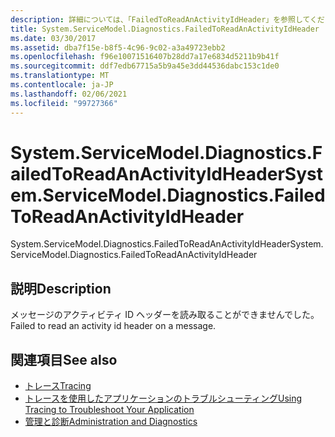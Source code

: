 ```yaml
---
description: 詳細については、「FailedToReadAnActivityIdHeader」を参照してください。
title: System.ServiceModel.Diagnostics.FailedToReadAnActivityIdHeader
ms.date: 03/30/2017
ms.assetid: dba7f15e-b8f5-4c96-9c02-a3a49723ebb2
ms.openlocfilehash: f96e10071516407b28dd7a17e6834d5211b9b41f
ms.sourcegitcommit: ddf7edb67715a5b9a45e3dd44536dabc153c1de0
ms.translationtype: MT
ms.contentlocale: ja-JP
ms.lasthandoff: 02/06/2021
ms.locfileid: "99727366"
---
```

# <a name="systemservicemodeldiagnosticsfailedtoreadanactivityidheader"></a><span data-ttu-id="43cb2-103">System.ServiceModel.Diagnostics.FailedToReadAnActivityIdHeader</span><span class="sxs-lookup"><span data-stu-id="43cb2-103">System.ServiceModel.Diagnostics.FailedToReadAnActivityIdHeader</span></span>

<span data-ttu-id="43cb2-104">System.ServiceModel.Diagnostics.FailedToReadAnActivityIdHeader</span><span class="sxs-lookup"><span data-stu-id="43cb2-104">System.ServiceModel.Diagnostics.FailedToReadAnActivityIdHeader</span></span>  
  
## <a name="description"></a><span data-ttu-id="43cb2-105">説明</span><span class="sxs-lookup"><span data-stu-id="43cb2-105">Description</span></span>  

 <span data-ttu-id="43cb2-106">メッセージのアクティビティ ID ヘッダーを読み取ることができませんでした。</span><span class="sxs-lookup"><span data-stu-id="43cb2-106">Failed to read an activity id header on a message.</span></span>  
  
## <a name="see-also"></a><span data-ttu-id="43cb2-107">関連項目</span><span class="sxs-lookup"><span data-stu-id="43cb2-107">See also</span></span>

- [<span data-ttu-id="43cb2-108">トレース</span><span class="sxs-lookup"><span data-stu-id="43cb2-108">Tracing</span></span>](index.md)
- [<span data-ttu-id="43cb2-109">トレースを使用したアプリケーションのトラブルシューティング</span><span class="sxs-lookup"><span data-stu-id="43cb2-109">Using Tracing to Troubleshoot Your Application</span></span>](using-tracing-to-troubleshoot-your-application.md)
- [<span data-ttu-id="43cb2-110">管理と診断</span><span class="sxs-lookup"><span data-stu-id="43cb2-110">Administration and Diagnostics</span></span>](../index.md)

